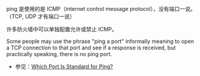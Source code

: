 ping 是使用的是 ICMP（internet control message protocol），没有端口一说。（TCP, UDP 才有端口一说）

许多防火墙中可以单独配置允许或禁止 ICMP。

Some people may use the phrase "ping a port" informally meaning to open a TCP connection to that port and see if a response is received, but practically speaking, there is no ping port.

-   参见：[Which Port Is Standard for Ping?](https://www.techwalla.com/articles/which-port-is-standard-for-ping)
